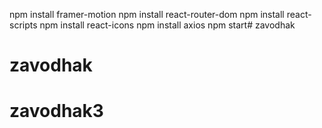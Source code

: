 npm install framer-motion
npm install react-router-dom
npm install react-scripts
npm install react-icons
npm install axios
npm start# zavodhak

# zavodhak
# zavodhak3
